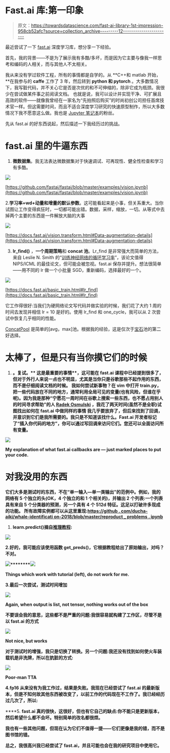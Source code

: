 # Fast.ai 库:第一印象

> 原文：<https://towardsdatascience.com/fast-ai-library-1st-impression-958cb52afc?source=collection_archive---------12----------------------->

最近尝试了一下 [fast.ai](https://docs.fast.ai/) 深度学习库，想分享一下经验。

首先，我的背景——不是为了展示我有多酷/多坏，而是因为它主要与像我一样思考和编码的人相关，而与其他人不太相关。

我从来没有学过软件工程，所有的事情都是自学的。从 **C++和 matlab 开始，**在我参与的 **caffe** 工作了 3 年，然后转到 **python 和 pytorch** 。大多数情况下，我写脏代码，并不关心它是否是次优的和不可伸缩的，除非它成为瓶颈。我很少在尝试做某件事之前阅读文档。
也就是说，我可以设计并实现干净、可扩展且高效的软件——就像我曾经在一家名为“先拍照后购买”的时尚初创公司担任首席技术官一样。但这需要时间，而且不适合深度学习研究的快速原型制作，所以大多数情况下我不愿意这么做。我也是 [Jupyter 笔记本](https://jupyter.org/)的粉丝。

先从 fast.ai 的好东西说起，然后描述一下我经历过的挑战。

# fast.ai 里的牛逼东西

1.  **微数据集**。我无法表达微数据集对于快速调试、可再现性、健全性检查和学习有多酷。

![](img/9bd2cf3f82052219c0263e8921fcbc3e.png)

[https://github.com/fastai/fastai/blob/master/examples/vision.ipynb](https://github.com/fastai/fastai/blob/master/examples/vision.ipynb)

2.**学习率+wd+动量和增量的默认参数**。这可能看起来是小事，但关系重大。当你试图让工作变得疯狂时，一切都可能出错。数据，采样，缩放，一切。从等式中去掉两个主要的东西是一件解放大脑的大事

![](img/474852df3512345d8bb2247ec85ac99f.png)

[https://docs.fast.ai/vision.transform.html#Data-augmentation-details](https://docs.fast.ai/vision.transform.html#Data-augmentation-details)

3. **lr_find()** ，**一个周期策略**和 **concat 池**。Lr_find 是非常强大而简单的方法，来自 Leslie N. Smith 的“[训练神经网络的循环学习率](https://arxiv.org/abs/1506.01186)”，该论文值得 NIPS/ICML 的最佳论文，但可能会被忽视。fast.ai 保存并提升。想法很简单——用不同的 lr 做一个小批量 SGD，重新编码，选择最好的一个。

![](img/93a1b04f8654364d67c485cdd76b9a44.png)

[https://docs.fast.ai/basic_train.html#lr_find](https://docs.fast.ai/basic_train.html#lr_find)

它工作得很好:当我们为硬网络论文写代码并做实验的时候，我们花了大约 1 周的时间去发现并相信 lr = 10 是好的。使用 lr_find 和 one_cycle，我可以从 2 次尝试中恢复几乎相同的性能。

[ConcatPool](https://docs.fast.ai/layers.html#AdaptiveConcatPool2d) 是简单的[avg，max]池。根据我的经验，这是仅次于[宝石](https://github.com/filipradenovic/cnnimageretrieval-pytorch/blob/master/cirtorch/layers/pooling.py#L36)池的第二好选择。

# 太棒了，但是只有当你摸它们的时候

1.  [](https://docs.fast.ai/callback.html)****。复试。** 这是最重要的事情**，这可能在 fast.ai 课程中已经提到很多了，但对于外行人来说一点也不明显，尤其是当你只是谷歌那些不起作用的东西，而不是仔细阅读文档的时候。
    我如何尝试新事物？在 vim 中打开 train.py，把一些代码放在不同的地方，通常利用全局可见的变量(也有风险，但谁在乎呢)。因为我是那种“宁愿花一周时间在谷歌上搜索一些东西，也不愿占用别人的时间寻求帮助”的人 [Radek Osmulski](https://medium.com/u/4b74af654f57?source=post_page-----958cb52afc--------------------------------) ，我花了两天时间(虽然不是全职)试图找出如何在 fast.ai 中做同样的事情
    我几乎要放弃了，但后来找到了回调，并意识到它们是我所需要的。我只是不知道该找什么。Fast.ai 开发者标记了“插入你代码的地方”，你可以通过写回调来访问它们。您还可以全面访问所有变量。****

****![](img/713e2bd08f7dfacd1a19233ccd4dfd81.png)****

****My explanation of what fast.ai callbacks are — just marked places to put your code.****

# ****对我没用的东西****

****它们大多是测试时的东西，不在“单一输入—单一类输出”的范例中。例如，我的网络有 5 个独立的头(OK，4 个独立的和 1 个相关的)，并输出 2 个列表:一个列表具有来自 5 个分类器的预测，另一个具有 4 个 512d 特征。这足以打破许多现成的功能。
所有故障实例都可以从这里重现:[https://github . com/ducha-aiki/whale-identificati on-2018/blob/master/reproduct _ problems . ipynb](https://github.com/ducha-aiki/whale-identification-2018/blob/master/reproduce_problems.ipynb)****

1.  ****learn.predict()摘自[推理教程](https://docs.fast.ai/tutorial.inference.html):****

****![](img/3f7987984ba563c2c6993c0a5f6229d5.png)****

****2.好的，我可能应该使用函数 get_preds()，它根据教程给出了原始输出，对吗？不对。****

****![](img/e3527d5bb24b01e04ffafd0c35206e02.png)********![](img/ce7e5eb7aa207f9c1b28ab350906c84e.png)****

****Things which work with tutorial (left), do not work for me.****

****3.最后一次尝试，测试时间增加****

****![](img/7b2d0c24fd1876a4c0083bc0ba784c60.png)****

****Again, when output is list, not tensor, nothing works out of the box****

****不要误会我的意思，这些都不是严重的问题:我很容易就构建了工作区，尽管不是以 fast.ai 的方式****

****![](img/654a2859ac40a6da03814597e7006421.png)****

****Not nice, but works****

****对于测试时的增强，我只是切换了转换。另一个问题:我还没有找到如何使火车装载机是非洗牌，所以在肮脏的方式:****

****![](img/d77235940e486a55584e21d6e3af6e1c.png)****

****Poor-man TTA****

****4.fp16 从来没有为我工作过，结果是失败。我现在已经尝试了 fast.ai 的最新版本，但是不知何故其他东西被改变了，以前工作的代码现在不工作了。我已经经历过几次了，所以:****

****5. **fast.ai 真的很快，这很好，但也有它自己的缺点:你不能只是更新版本，然后希望什么都不会坏。**特别简单的改名都很烦。****

****我也有一些其他问题，但现在认为它们不值得一提——它们更像是我的错，而不是图书馆的错。****

****总之，我很高兴我已经尝试了 fast.ai，并且可能也会在我的研究项目中使用它。****